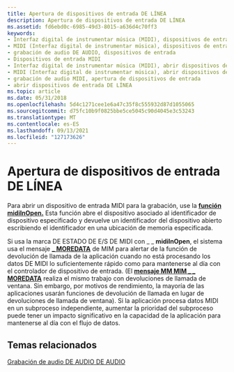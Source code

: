 ```yaml
---
title: Apertura de dispositivos de entrada DE LÍNEA
description: Apertura de dispositivos de entrada DE LÍNEA
ms.assetid: fd6ebd0c-6985-49d3-8015-a636d4c70ff3
keywords:
- Interfaz digital de instrumentar música (MIDI), dispositivos de entrada
- MIDI (Interfaz digital de instrumentar música), dispositivos de entrada
- grabación de audio DE AUDIO, dispositivos de entrada
- Dispositivos de entrada MIDI
- Interfaz digital de instrumentar música (MIDI), abrir dispositivos de entrada
- MIDI (Interfaz digital de instrumentar música), abrir dispositivos de entrada
- grabación de audio MIDI, apertura de dispositivos de entrada
- abrir dispositivos de entrada DE LÍNEA
ms.topic: article
ms.date: 05/31/2018
ms.openlocfilehash: 5d4c1271cee1e6a47c35f8c555932d87d1055065
ms.sourcegitcommit: d75fc10b9f0825bbe5ce5045c90d4045e3c53243
ms.translationtype: MT
ms.contentlocale: es-ES
ms.lasthandoff: 09/13/2021
ms.locfileid: "127173626"
---
```

# <a name="opening-midi-input-devices"></a>Apertura de dispositivos de entrada DE LÍNEA

Para abrir un dispositivo de entrada MIDI para la grabación, use la [**función midiInOpen.**](/windows/win32/api/mmeapi/nf-mmeapi-midiinopen) Esta función abre el dispositivo asociado al identificador de dispositivo especificado y devuelve un identificador del dispositivo abierto escribiendo el identificador en una ubicación de memoria especificada.

Si usa la marca DE ESTADO DE E/S DE MIDI con \_ \_ **midiInOpen**, el sistema usa el mensaje [**\_ MOREDATA**](mim-moredata.md) de MIM para alertar de la función de devolución de llamada de la aplicación cuando no está procesando los datos DE MIDI lo suficientemente rápido como para mantenerse al día con el controlador de dispositivo de entrada. (El [**mensaje MM MIM \_ \_ MOREDATA**](mm-mim-moredata.md) realiza el mismo trabajo con devoluciones de llamada de ventana. Sin embargo, por motivos de rendimiento, la mayoría de las aplicaciones usarán funciones de devolución de llamada en lugar de devoluciones de llamada de ventana). Si la aplicación procesa datos MIDI en un subproceso independiente, aumentar la prioridad del subproceso puede tener un impacto significativo en la capacidad de la aplicación para mantenerse al día con el flujo de datos.

## <a name="related-topics"></a>Temas relacionados

<dl> <dt>

[Grabación de audio DE AUDIO DE AUDIO](recording-midi-audio.md)
</dt> </dl>

 

 